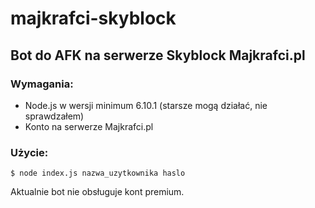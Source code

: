 # majkrafci-skyblock
## Bot do AFK na serwerze Skyblock Majkrafci.pl

### Wymagania:
- Node.js w wersji minimum 6.10.1 (starsze mogą działać, nie sprawdzałem)
- Konto na serwerze Majkrafci.pl

### Użycie:

```
$ node index.js nazwa_uzytkownika haslo
```

Aktualnie bot nie obsługuje kont premium.
